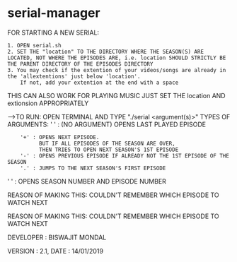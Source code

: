 # serial-manager

FOR STARTING A NEW SERIAL:

	1. OPEN serial.sh
	2. SET THE "location" TO THE DIRECTORY WHERE THE SEASON(S) ARE LOCATED, NOT WHERE THE EPISODES ARE, i.e. location SHOULD STRICTLY BE THE PARENT DIRECTORY OF THE EPISODES DIRECTORY
	3. You may check if the extention of your videos/songs are already in the 'allextentions' just below 'location'.
		If not, add your extention at the end with a space


THIS CAN ALSO WORK FOR PLAYING MUSIC
	JUST SET THE location AND extionsion APPROPRIATELY


-->TO RUN:
	OPEN TERMINAL AND TYPE "./serial <argument(s)>"
	TYPES OF ARGUMENTS:
		' ' : (NO ARGUMENT) OPENS LAST PLAYED EPISODE

		'+' : OPENS NEXT EPISODE.
		      BUT IF ALL EPISODES OF THE SEASON ARE OVER,
		      THEN TRIES TO OPEN NEXT SEASON'S 1ST EPISODE
		'-' : OPENS PREVIOUS EPISODE IF ALREADY NOT THE 1ST EPISODE OF THE SEASON
		'.' : JUMPS TO THE NEXT SEASON'S FIRST EPISODE

'<NUMBER1> <NUMBER2>' : OPENS SEASON NUMBER <NUMBER1> AND EPISODE NUMBER <NUMBER2>

REASON OF MAKING THIS: COULDN'T REMEMBER WHICH EPISODE TO WATCH NEXT


REASON OF MAKING THIS: COULDN'T REMEMBER WHICH EPISODE TO WATCH NEXT


DEVELOPER : BISWAJIT MONDAL

VERSION : 2.1, DATE : 14/01/2019
